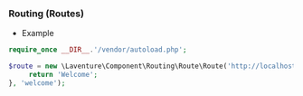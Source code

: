 ### Routing (Routes)


- Example
```php 
require_once __DIR__.'/vendor/autoload.php';

$route = new \Laventure\Component\Routing\Route\Route('http://localhost:8000', ['GET'], '/welcome', function () {
     return 'Welcome';
}, 'welcome');
```